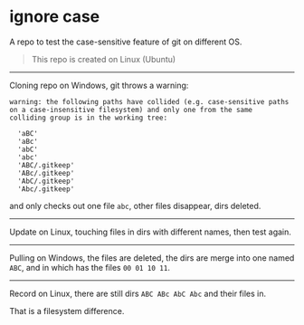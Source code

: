 # ignore case

A repo to test the case-sensitive feature of git on different OS.

> This repo is created on Linux (Ubuntu)

---

Cloning repo on Windows, git throws a warning:

```text
warning: the following paths have collided (e.g. case-sensitive paths
on a case-insensitive filesystem) and only one from the same
colliding group is in the working tree:

  'aBC'
  'aBc'
  'abC'
  'abc'
  'ABC/.gitkeep'
  'ABc/.gitkeep'
  'AbC/.gitkeep'
  'Abc/.gitkeep'
```

and only checks out one file `abc`, other files disappear, dirs deleted.

---

Update on Linux, touching files in dirs with different names, then test again.

---

Pulling on Windows, the files are deleted, the dirs are merge into one named `ABC`, and in which has the files `00 01 10 11`.

---

Record on Linux, there are still dirs `ABC ABc AbC Abc` and their files in.

That is a filesystem difference.

